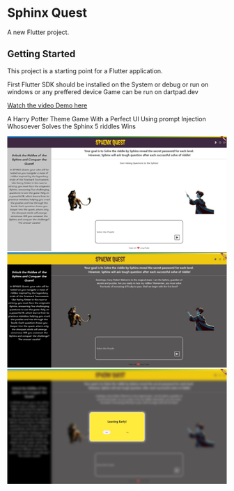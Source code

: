 # Sphinx Quest

A new Flutter project.

## Getting Started

This project is a starting point for a Flutter application.

First Flutter SDK should be installed on the System or 
debug or run on windows or any preffered device
Game can be run on dartpad.dev

[Watch the video Demo here](https://drive.google.com/file/d/1xYiuH0aQsqCpHc2r2Ugvv1Wj1kDmNBUl/view?usp=sharing)

A Harry Potter Theme Game With a Perfect UI Using prompt Injection
Whosoever Solves the Sphinx 5 riddles Wins

![alt text](<WhatsApp Image 2024-09-22 at 4.06.54 PM (2).jpeg>)
![alt text](<WhatsApp Image 2024-09-22 at 4.06.54 PM.jpeg>)
![alt text](<WhatsApp Image 2024-09-22 at 4.06.54 PM (1).jpeg>)